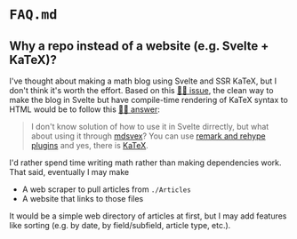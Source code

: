 # `FAQ.md`

## Why a repo instead of a website (e.g. Svelte + KaTeX)?

I've thought about making a math blog using Svelte and SSR KaTeX, but I don't think it's worth the effort. Based on this [🐙🐱 issue](https://github.com/sveltejs/svelte/issues/6651), the clean way to make the blog in Svelte but have compile-time rendering of KaTeX syntax to HTML would be to follow this [🐙🐱 answer](https://github.com/sveltejs/svelte/issues/6651#issuecomment-898951252):

> I don't know solution of how to use it in Svelte dirrectly, but what about using it through [mdsvex](https://github.com/pngwn/MDsveX)? You can use [remark and rehype plugins](https://mdsvex.com/docs#remarkplugins--rehypeplugins) and yes, there is [KaTeX](https://github.com/remarkjs/remark-math/tree/HEAD/packages/rehype-katex).

I'd rather spend time writing math rather than making dependencies work. That said, eventually I may make

- A web scraper to pull articles from `./Articles`
- A website that links to those files

It would be a simple web directory of articles at first, but I may add features like sorting (e.g. by date, by field/subfield, article type, etc.).
